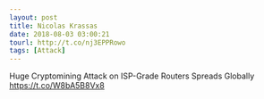 ```yaml
---
layout: post
title: Nicolas Krassas
date: 2018-08-03 03:00:21
tourl: http://t.co/nj3EPPRowo
tags: [Attack]
---
```

Huge Cryptomining Attack on ISP-Grade Routers Spreads Globally https://t.co/W8bA5B8Vx8